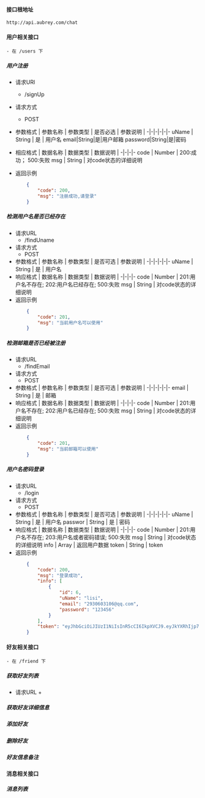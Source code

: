 #### 接口根地址
    http://api.aubrey.com/chat
#### 用户相关接口
    - 在 /users 下
##### 用户注册
- 请求URl 
    + /signUp
- 请求方式
    + POST
- 参数格式
    | 参数名称 | 参数类型 | 是否必选 | 参数说明 |
    -|-|-|-|-|-
    uName | String | 是 | 用户名 
    email|String|是|用户邮箱
    password|String|是|密码
- 相应格式
    | 数据名称 | 数据类型 | 数据说明 |
    -|-|-|-
    code | Number | 200:成功； 500:失败
    msg | String | 对code状态的详细说明

- 返回示例
    ```json
        {
            "code": 200,
            "msg": "注册成功,请登录"
        }
    ```

##### 检测用户名是否已经存在
- 请求URL
    + /findUname
- 请求方式
    + POST
- 参数格式
    | 参数名称 | 参数类型 | 是否可选 | 参数说明 |
    -|-|-|-|-|-
    uName | String | 是 | 用户名
- 响应格式
    | 数据名称 | 数据类型 | 数据说明 |
    -|-|-|-
    code | Number | 201:用户名不存在; 202:用户名已经存在; 500:失败
    msg | String | 对code状态的详细说明
- 返回示例
    ```json
        {
            "code": 201,
            "msg": "当前用户名可以使用"
        }
    ```
##### 检测邮箱是否已经被注册
- 请求URL
    + /findEmail
- 请求方式
    + POST
- 参数格式
    | 参数名称 | 参数类型 | 是否可选 | 参数说明 |
    -|-|-|-|-|-
    email | String | 是 | 邮箱
- 响应格式
    | 数据名称 | 数据类型 | 数据说明 |
    -|-|-|-
    code | Number | 201:用户名不存在; 202:用户名已经存在; 500:失败
    msg | String | 对code状态的详细说明
- 返回示例
    ```json
        {
            "code": 201,
            "msg": "当前邮箱可以使用"
        }
    ```
##### 用户名密码登录
- 请求URL
    + /login
- 请求方式
    + POST
- 参数格式
    | 参数名称 | 参数类型 | 是否可选 | 参数说明 |
    -|-|-|-|-|-
    uName | String | 是 | 用户名
    passwor | String | 是 | 密码
- 响应格式
    | 数据名称 | 数据类型 | 数据说明 |
    -|-|-|-
    code | Number | 201:用户名不存在; 203:用户名或者密码错误; 500:失败
    msg | String | 对code状态的详细说明
    info | Array | 返回用户数据
    token | String | token
- 返回示例
    ```json
        {
            "code": 200,
            "msg": "登录成功",
            "info": [
                {
                    "id": 6,
                    "uName": "lisi",
                    "email": "2930603106@qq.com",
                    "password": "123456"
                }
            ],
            "token": "eyJhbGciOiJIUzI1NiIsInR5cCI6IkpXVCJ9.eyJkYXRhIjp7ImlkIjo2LCJ1TmFtZSI6Imxpc2kiLCJlbWFpbCI6IjI5MzA2MDMxMDZAcXEuY29tIiwicGFzc3dvcmQiOiIxMjM0NTYifSwiaWF0IjoxNjIwNzM4NzA0LCJleHAiOjE2MjA4MjUxMDR9.HCinnDDQfG03LBXdPxJwcnerIkdEU51_wDv3Agg4hpE"
        }
    ```
#### 好友相关接口
    - 在 /friend 下
##### 获取好友列表
- 请求URL
    + 
##### 获取好友详细信息
##### 添加好友
##### 删除好友
##### 好友信息备注
#### 消息相关接口
##### 消息列表


